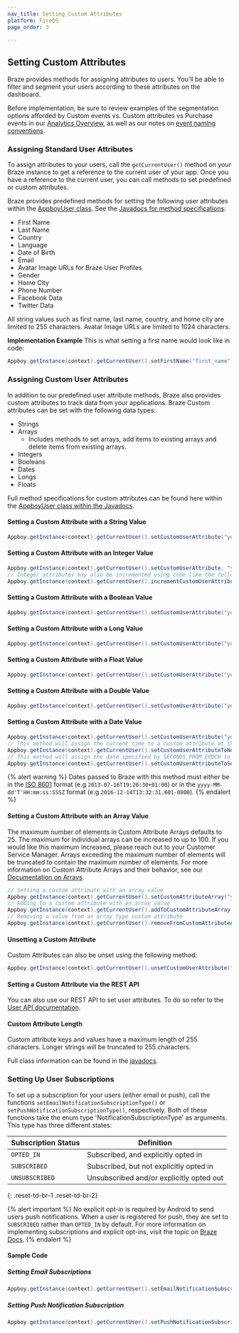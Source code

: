 ```yaml
---
nav_title: Setting Custom Attributes
platform: FireOS
page_order: 3

---
```

## Setting Custom Attributes

Braze provides methods for assigning attributes to users. You'll be able to filter and segment your users according to these attributes on the dashboard.

Before implementation, be sure to review examples of the segmentation options afforded by Custom events vs. Custom attributes vs Purchase events in our [Analytics Overview][7], as well as our notes on [event naming conventions]({{site.baseurl}}/user_guide/data_and_analytics/custom_data/event_naming_conventions/).

### Assigning Standard User Attributes

To assign attributes to your users, call the `getCurrentUser()` method on your Braze instance to get a reference to the current user of your app. Once you have a reference to the current user, you can call methods to set predefined or custom attributes.

Braze provides predefined methods for setting the following user attributes within the [AppboyUser class][2]. See the [Javadocs for method specifications][2]:

- First Name
- Last Name
- Country
- Language
- Date of Birth
- Email
- Avatar Image URLs for Braze User Profiles
- Gender
- Home City
- Phone Number
- Facebook Data
- Twitter Data

All string values such as first name, last name, country, and home city are limited to 255 characters. Avatar Image URLs are limited to 1024 characters.

**Implementation Example**
This is what setting a first name would look like in code:

```java
Appboy.getInstance(context).getCurrentUser().setFirstName("first_name");
```

### Assigning Custom User Attributes

In addition to our predefined user attribute methods, Braze also provides custom attributes to track data from your applications. Braze Custom attributes can be set with the following data types:

- Strings
- Arrays
  - Includes methods to set arrays, add items to existing arrays and delete items from existing arrays.
- Integers
- Booleans
- Dates
- Longs
- Floats

Full method specifications for custom attributes can be found here within the [AppboyUser class within the Javadocs][2].

#### Setting a Custom Attribute with a String Value

```java
Appboy.getInstance(context).getCurrentUser().setCustomUserAttribute("your_attribute_key", "your_attribute_value");
```

#### Setting a Custom Attribute with an Integer Value

```java
Appboy.getInstance(context).getCurrentUser().setCustomUserAttribute, "your_attribute_key", YOUR_INT_VALUE);
// Integer attributes may also be incremented using code like the following:
Appboy.getInstance(context).getCurrentUser().incrementCustomUserAttribute("your_attribute_key", YOUR_INCREMENT_VALUE);
```

#### Setting a Custom Attribute with a Boolean Value

```java
Appboy.getInstance(context).getCurrentUser().setCustomUserAttribute("your_attribute_key", YOUR_BOOLEAN_VALUE);
```

#### Setting a Custom Attribute with a Long Value

```java
Appboy.getInstance(context).getCurrentUser().setCustomUserAttribute("your_attribute_key", YOUR_LONG_VALUE);
```

#### Setting a Custom Attribute with a Float Value

```java
Appboy.getInstance(context).getCurrentUser().setCustomUserAttribute("your_attribute_key", YOUR_FLOAT_VALUE);
```

#### Setting a Custom Attribute with a Double Value

```java
Appboy.getInstance(context).getCurrentUser().setCustomUserAttribute("your_attribute_key", YOUR_DOUBLE_VALUE);
```

#### Setting a Custom Attribute with a Date Value

```java
Appboy.getInstance(context).getCurrentUser().setCustomUserAttribute("your_attribute_key", YOUR_DATE_VALUE);
// This method will assign the current time to a custom attribute at the time the method is called:
Appboy.getInstance(context).getCurrentUser().setCustomUserAttributeToNow("your_attribute_key");
// This method will assign the date specified by SECONDS_FROM_EPOCH to a custom attribute:
Appboy.getInstance(context).getCurrentUser().setCustomUserAttributeToSecondsFromEpoch("your_attribute_key", SECONDS_FROM_EPOCH);
```

{% alert warning %}
  Dates passed to Braze with this method must either be in the [ISO 8601](http://en.wikipedia.org/wiki/ISO_8601) format (e.g `2013-07-16T19:20:30+01:00`) or in the `yyyy-MM-dd'T'HH:mm:ss:SSSZ` format (e.g `2016-12-14T13:32:31.601-0800`).
{% endalert %}

#### Setting a Custom Attribute with an Array Value
The maximum number of elements in Custom Attribute Arrays defaults to 25. The maximum for individual arrays can be increased to up to 100. If you would like this maximum increased, please reach out to your Customer Service Manager. Arrays exceeding the maximum number of elements will be truncated to contain the maximum number of elements. For more information on Custom Attribute Arrays and their behavior, see our [Documentation on Arrays][6].

```java
// Setting a custom attribute with an array value
Appboy.getInstance(context).getCurrentUser().setCustomAttributeArray("your_attribute_key", testSetArray);
// Adding to a custom attribute with an array value
Appboy.getInstance(context).getCurrentUser().addToCustomAttributeArray("your_attribute_key", "value_to_add");
// Removing a value from an array type custom attribute
Appboy.getInstance(context).getCurrentUser().removeFromCustomAttributeArray("your_attribute_key", "value_to_remove");
```

#### Unsetting a Custom Attribute

Custom Attributes can also be unset using the following method:

```java
Appboy.getInstance(context).getCurrentUser().unsetCustomUserAttribute("your_attribute_key");
```

#### Setting a Custom Attribute via the REST API

You can also use our REST API to set user attributes. To do so refer to the [User API documentation][4].

#### Custom Attribute Length

Custom attribute keys and values have a maximum length of 255 characters.  Longer strings will be truncated to 255 characters.

Full class information can be found in the [javadocs][2].

### Setting Up User Subscriptions

To set up a subscription for your users (either email or push), call the functions `setEmailNotificationSubscriptionType()`  or `setPushNotificationSubscriptionType()`, respectively. Both of these functions take the enum type 'NotificationSubscriptionType' as arguments. This type has three different states:

| Subscription Status | Definition |
| ------------------- | ---------- |
| `OPTED_IN` | Subscribed, and explicitly opted in |
| `SUBSCRIBED` | Subscribed, but not explicitly opted in |
| `UNSUBSCRIBED` | Unsubscribed and/or explicitly opted out |
{: .reset-td-br-1 .reset-td-br-2}


{% alert important %}
No explicit opt-in is required by Android to send users push notifications. When a user is registered for push, they are set to `SUBSCRIBED` rather than `OPTED_IN` by default. For more information on implementing subscriptions and explicit opt-ins, visit the topic on [Braze Docs][10].
{% endalert %}

#### Sample Code

##### Setting Email Subscriptions

```java
Appboy.getInstance(context).getCurrentUser().setEmailNotificationSubscriptionType(emailNotificationSubscriptionType);
```

##### Setting Push Notification Subscription

```java
Appboy.getInstance(context).getCurrentUser().setPushNotificationSubscriptionType(pushNotificationSubscriptionType);
```

[2]: https://appboy.github.io/appboy-android-sdk/javadocs/com/appboy/AppboyUser.html "Javadocs"
[4]: {{site.baseurl}}/developer_guide/rest_api/user_data/#user-data
[6]: {{site.baseurl}}/developer_guide/platform_wide/analytics_overview/#arrays
[7]: {{site.baseurl}}/developer_guide/platform_wide/analytics_overview/#user-data-collection
[10]: {{site.baseurl}}/user_guide/message_building_by_channel/email/managing_user_subscriptions/#managing-user-subscriptions
